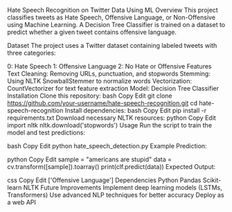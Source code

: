 Hate Speech Recognition on Twitter Data Using ML
Overview
This project classifies tweets as Hate Speech, Offensive Language, or Non-Offensive using Machine Learning. A Decision Tree Classifier is trained on a dataset to predict whether a given tweet contains offensive language.

Dataset
The project uses a Twitter dataset containing labeled tweets with three categories:

0: Hate Speech
1: Offensive Language
2: No Hate or Offensive
Features
Text Cleaning: Removing URLs, punctuation, and stopwords
Stemming: Using NLTK SnowballStemmer to normalize words
Vectorization: CountVectorizer for text feature extraction
Model: Decision Tree Classifier
Installation
Clone this repository:
bash
Copy
Edit
git clone https://github.com/your-username/hate-speech-recognition.git
cd hate-speech-recognition
Install dependencies:
bash
Copy
Edit
pip install -r requirements.txt
Download necessary NLTK resources:
python
Copy
Edit
import nltk
nltk.download('stopwords')
Usage
Run the script to train the model and test predictions:

bash
Copy
Edit
python hate_speech_detection.py
Example Prediction:

python
Copy
Edit
sample = "americans are stupid"
data = cv.transform([sample]).toarray()
print(clf.predict(data))
Expected Output:

css
Copy
Edit
['Offensive Language']
Dependencies
Python
Pandas
Scikit-learn
NLTK
Future Improvements
Implement deep learning models (LSTMs, Transformers)
Use advanced NLP techniques for better accuracy
Deploy as a web API
